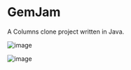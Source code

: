 # GemJam

A Columns clone project written in Java. 

![image](https://user-images.githubusercontent.com/33186063/142010820-791507a3-1f71-42a9-9d7a-12736f397d01.png)

![image](https://user-images.githubusercontent.com/33186063/142011208-68d547ee-5172-4050-9b7b-7a0d56f9dbbc.png)
